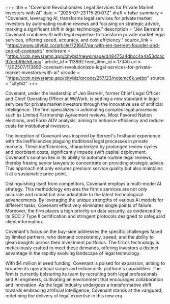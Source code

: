 +++
title = "Covenant Revolutionizes Legal Services for Private Market Investors with AI"
date = "2025-07-23T15:20:07Z"
draft = false
summary = "Covenant, leveraging AI, transforms legal services for private market investors by automating routine reviews and focusing on strategic advice, marking a significant shift in legal technology."
description = "Jen Berrent's Covenant combines AI with legal expertise to transform private market legal services, offering speed, accuracy, and cost efficiency."
source_link = "https://www.citybiz.co/article/721647/qa-with-jen-berrent-founder-and-ceo-of-covenant/"
enclosure = "https://cdn.newsramp.app/citybiz/newsimage/d48475a4dbcc4a4a53dcac92ecb66e56.png"
article_id = 113892
feed_item_id = 17340
url = "/202507/113892-covenant-revolutionizes-legal-services-for-private-market-investors-with-ai"
qrcode = "https://cdn.newsramp.app/citybiz/qrcode/257/23/notemc6k.webp"
source = "citybiz"
+++

<p>Covenant, under the leadership of Jen Berrent, former Chief Legal Officer and Chief Operating Officer at WeWork, is setting a new standard in legal services for private market investors through the innovative use of artificial intelligence. The firm specializes in automating complex legal processes such as Limited Partnership Agreement reviews, Most Favored Nation elections, and Form ADV analysis, aiming to enhance efficiency and reduce costs for institutional investors.</p><p>The inception of Covenant was inspired by Berrent's firsthand experience with the inefficiencies plaguing traditional legal processes in private markets. These inefficiencies, characterized by prolonged review cycles and exorbitant costs, significantly impede swift capital deployment. Covenant's solution lies in its ability to automate routine legal reviews, thereby freeing senior lawyers to concentrate on providing strategic advice. This approach not only ensures premium service quality but also maintains it at a sustainable price point.</p><p>Distinguishing itself from competitors, Covenant employs a multi-model AI strategy. This methodology ensures the firm's services are not only accurate and robust but also adaptable to the latest technological advancements. By leveraging the unique strengths of various AI models for different tasks, Covenant effectively eliminates single points of failure. Moreover, the firm places a high priority on data security, as evidenced by its SOC 2 Type II certification and stringent protocols designed to safeguard client information.</p><p>Covenant's focus on the buy-side addresses the specific challenges faced by limited partners, who demand consistency, speed, and the ability to glean insights across their investment portfolios. The firm's technology is meticulously crafted to meet these demands, offering investors a distinct advantage in the rapidly evolving landscape of legal technology.</p><p>With $4 million in seed funding, Covenant is poised for expansion, aiming to broaden its operational scope and enhance its platform's capabilities. The firm is currently bolstering its team by recruiting both legal professionals and AI engineers, cultivating an environment that encourages collaboration and innovation. As the legal industry undergoes a transformative shift towards embracing artificial intelligence, Covenant stands at the vanguard, redefining the delivery of legal expertise in this new era.</p>